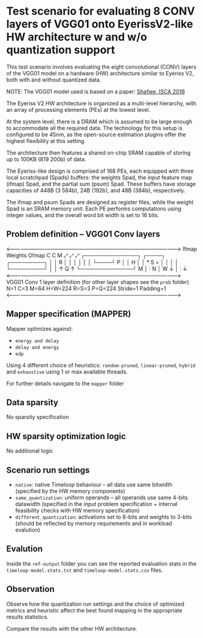 # Test scenario for evaluating 8 CONV layers of VGG01 onto EyerissV2-like HW architecture w and w/o quantization support
This test scenario involves evaluating the eight convolutional (CONV) layers of the VGG01 model on a hardware (HW) architecture similar to Eyeriss V2, both with and without quantized data.

NOTE: The VGG01 model used is based on a paper: [Shafiee, ISCA 2016](https://ieeexplore.ieee.org/document/7551379)

The Eyeriss V2 HW architecture is organized as a multi-level hierarchy, with an array of processing elements (PEs) at the lowest level.

At the system level, there is a DRAM which is assumed to be large enough to accommodate all the required data. The technology for this setup is configured to be 45nm, as the open-source estimation plugins offer the highest flexibility at this setting.

The architecture then features a shared on-chip SRAM capable of storing up to 100KB (819 200b) of data.

The Eyeriss-like design is comprised of 168 PEs, each equipped with three local scratchpad (Spads) buffers: the weights Spad, the input feature map (ifmap) Spad, and the partial sum (psum) Spad. These buffers have storage capacities of 448B (3 584b), 24B (192b), and 48B (384b), respectively.

The ifmap and psum Spads are designed as register files, while the weight Spad is an SRAM memory unit. Each PE performs computations using integer values, and the overall word bit width is set to 16 bits. 

## Problem definition – VGG01 Conv layers
<–––––––––––––––––––––––––––––––––––––––––––––––––––––––––––––>
          Ifmap               Weights                Ofmap
   C                        C                 M
    ⤢                        ⤢                 ⤢
     ┌──────────────┐          ┌────┐            ┌─────────┐
     │              │        R │    │            │         │
     │              │          └────┘          P │         │
   H │              │   *        S       =       │         │
     │              │                            └─────────┘
     │              │        ↑                        Q
  ↑  └──────────────┘      M │   ⋮
N │         W                ↓
  │         ⋮
  ↓
<–––––––––––––––––––––––––––––––––––––––––––––––––––––––––––––>
VGG01 Conv 1 layer definition (for other layer shapes see the `prob` folder)
N=1
C=3
M=64
H=W=224
R=S=3
P=Q=224
Stride=1
Padding=1
<–––––––––––––––––––––––––––––––––––––––––––––––––––––––––––––>

## Mapper specification (MAPPER)
Mapper optimizes against:
* `energy and delay`
* `delay and energy`
* `edp`

Using 4 different choice of heuristics: `random-pruned`, `linear-pruned`, `hybrid` and `exhaustive` using 1 or max available threads.

For further details navigate to the `mapper` folder

## Data sparsity
No sparsity specification

## HW sparsity optimization logic
No additional logic

## Scenario run settings
* `native`: native Timeloop behaviour – all data use same bitwidth (specified by the HW memory components)
* `same_quantization`: uniform operands – all operands use same 4-bits datawidth (specified in the input problem specification + internal feasibility checks with HW memory specification)
* `different_quantization`: activations set to 8-bits and weights to 3-bits (should be reflected by memory requirements and in workload evalution)

## Evalution
Inside the `ref-output` folder you can see the reported evaluation stats in the `timeloop-model.stats.txt` and `timeloop-model.stats.csv` files.

## Observation 
Observe how the quantization run settings and the choice of optimized metrics and heuristic affect the best found mapping in the appropriate results statistics.

Compare the results with the other HW architecture.